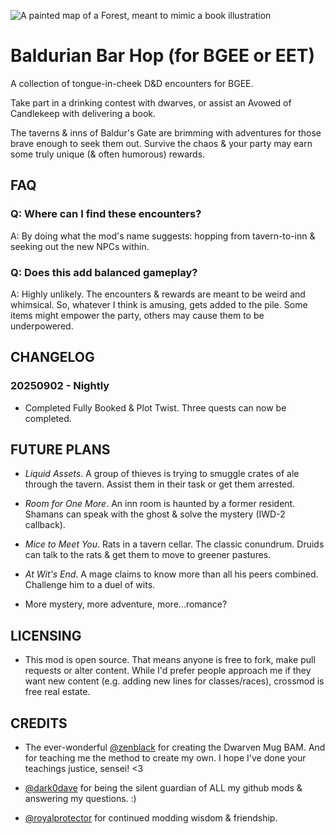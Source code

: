 ![A painted map of a Forest, meant to mimic a book illustration](https://64.media.tumblr.com/8795d3ba859266518b6e1590bdaa069f/f83467379c46b182-d8/s2048x3072/5646d7b378d4b807d5045f7f614ccafdbe7416a5.pnj)


# Baldurian Bar Hop (for BGEE or EET)

A collection of tongue-in-cheek D&D encounters for BGEE.

Take part in a drinking contest with dwarves, or assist an Avowed of Candlekeep with delivering a book.

The taverns & inns of Baldur's Gate are brimming with adventures for those brave enough to seek them out. Survive the chaos & your party may earn some truly unique (& often humorous) rewards.

## FAQ

### Q: Where can I find these encounters?

A: By doing what the mod's name suggests: hopping from tavern-to-inn & seeking out the new NPCs within.

### Q: Does this add balanced gameplay?

A: Highly unlikely. The encounters & rewards are meant to be weird and whimsical. So, whatever I think is amusing, gets added to the pile. Some items might empower the party, others may cause them to be underpowered.

## CHANGELOG

### 20250902 - Nightly

* Completed Fully Booked & Plot Twist. Three quests can now be completed.

## FUTURE PLANS

* *Liquid Assets*. A group of thieves is trying to smuggle crates of ale through the tavern. Assist them in their task or get them arrested.

* *Room for One More*. An inn room is haunted by a former resident. Shamans can speak with the ghost & solve the mystery (IWD-2 callback).

* *Mice to Meet You*. Rats in a tavern cellar. The classic conundrum. Druids can talk to the rats & get them to move to greener pastures.

* *At Wit's End*. A mage claims to know more than all his peers combined. Challenge him to a duel of wits.

* More mystery, more adventure, more...romance?

## LICENSING

* This mod is open source. That means anyone is free to fork, make pull requests or alter content. While I'd prefer people approach me if they want new content (e.g. adding new lines for classes/races), crossmod is free real estate.

## CREDITS

* The ever-wonderful [@zenblack](https://github.com/zenblack) for creating the Dwarven Mug BAM. And for teaching me the method to create my own. I hope I've done your teachings justice, sensei! <3

* [@dark0dave](https://github.com/dark0dave) for being the silent guardian of ALL my github mods & answering my questions. :)

* [@royalprotector](https://github.com/szaumoor) for continued modding wisdom & friendship.
